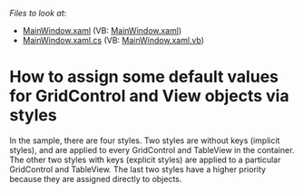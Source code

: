 <!-- default file list -->
*Files to look at*:

* [MainWindow.xaml](./CS/StyleGridControlAndView/MainWindow.xaml) (VB: [MainWindow.xaml](./VB/StyleGridControlAndView/MainWindow.xaml))
* [MainWindow.xaml.cs](./CS/StyleGridControlAndView/MainWindow.xaml.cs) (VB: [MainWindow.xaml.vb](./VB/StyleGridControlAndView/MainWindow.xaml.vb))
<!-- default file list end -->
# How to assign some default values for GridControl and View objects via styles


<p>In the sample, there are four styles. Two styles are without keys (implicit styles), and are applied to every GridControl and TableView in the container. The other two styles with keys (explicit styles) are applied to a particular GridControl and TableView. The last two styles have a higher priority because they are assigned directly to objects.</p>

<br/>



